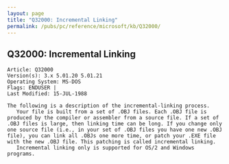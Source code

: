 ```yaml
---
layout: page
title: "Q32000: Incremental Linking"
permalink: /pubs/pc/reference/microsoft/kb/Q32000/
---
```


## Q32000: Incremental Linking

	Article: Q32000
	Version(s): 3.x 5.01.20 5.01.21
	Operating System: MS-DOS
	Flags: ENDUSER |
	Last Modified: 15-JUL-1988
	
	The following is a description of the incremental-linking process.
	   Your file is built from a set of .OBJ files. Each .OBJ file is
	produced by the compiler or assembler from a source file. If a set of
	.OBJ files is large, then linking time can be long. If you change only
	one source file (i.e., in your set of .OBJ files you have one new .OBJ
	file), you can link all .OBJs one more time, or patch your .EXE file
	with the new .OBJ file. This patching is called incremental linking.
	   Incremental linking only is supported for OS/2 and Windows
	programs.
